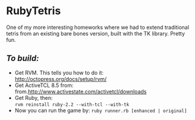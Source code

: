 RubyTetris
===========

One of my more interesting homeworks where we had to extend traditional tetris
from an existing bare bones version, built with the TK library. Pretty fun.

*To build:*
-----------
- Get RVM. This tells you how to do it:
http://octopress.org/docs/setup/rvm/
- Get ActiveTCL 8.5 from:
from.http://www.activestate.com/activetcl/downloads
- Get Ruby, then:  
 `rvm reinstall ruby-2.2 --with-tcl --with-tk`
- Now you can run the game by:
  `ruby runner.rb [enhanced | original]`

